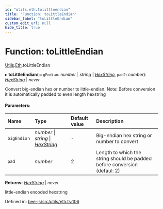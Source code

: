 ```yaml
---
id: "utils.eth.tolittleendian"
title: "Function: toLittleEndian"
sidebar_label: "toLittleEndian"
custom_edit_url: null
hide_title: true
---
```


# Function: toLittleEndian

[Utils](../modules/utils.md).[Eth](../modules/utils.eth.md).toLittleEndian

▸ **toLittleEndian**(`bigEndian`: *number* \| *string* \| [*HexString*](../types/utils.hex.hexstring.md), `pad?`: *number*): [*HexString*](../types/utils.hex.hexstring.md) \| *never*

Convert big-endian hex or number to little-endian.
Note: Before conversion it is automatically padded to even length hexstring

#### Parameters:

Name | Type | Default value | Description |
:------ | :------ | :------ | :------ |
`bigEndian` | *number* \| *string* \| [*HexString*](../types/utils.hex.hexstring.md) | - | Big-endian hex string or number to convert   |
`pad` | *number* | 2 | Length to which the string should be padded before conversion (defaul: 2)    |

**Returns:** [*HexString*](../types/utils.hex.hexstring.md) \| *never*

little-endian encoded hexstring

Defined in: [bee-js/src/utils/eth.ts:106](https://github.com/ethersphere/bee-js/blob/9a547fe/src/utils/eth.ts#L106)
